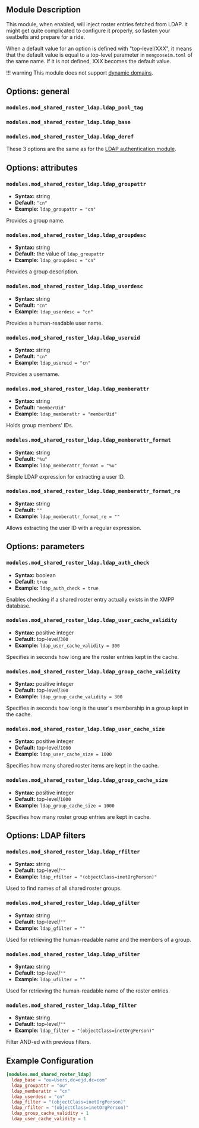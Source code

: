 ## Module Description

This module, when enabled, will inject roster entries fetched from LDAP.
It might get quite complicated to configure it properly, so fasten your seatbelts and prepare for a ride.

When a default value for an option is defined with "top-level/XXX", it means that the default value is equal to a top-level parameter in `mongooseim.toml` of the same name.
If it is not defined, XXX becomes the default value.

!!! warning
    This module does not support [dynamic domains](../advanced-configuration/general.md#generalhost_types).

## Options: general

### `modules.mod_shared_roster_ldap.ldap_pool_tag`
### `modules.mod_shared_roster_ldap.ldap_base`
### `modules.mod_shared_roster_ldap.ldap_deref`

These 3 options are the same as for the [LDAP authentication module](../../authentication-methods/ldap#configuration-options).

## Options: attributes

### `modules.mod_shared_roster_ldap.ldap_groupattr`
* **Syntax:** string
* **Default:** `"cn"`
* **Example:** `ldap_groupattr = "cn"`

Provides a group name.

### `modules.mod_shared_roster_ldap.ldap_groupdesc`
* **Syntax:** string
* **Default:** the value of `ldap_groupattr`
* **Example:** `ldap_groupdesc = "cn"`

Provides a group description.

### `modules.mod_shared_roster_ldap.ldap_userdesc`
* **Syntax:** string
* **Default:** `"cn"`
* **Example:** `ldap_userdesc = "cn"`

Provides a human-readable user name.

### `modules.mod_shared_roster_ldap.ldap_useruid`
* **Syntax:** string
* **Default:** `"cn"`
* **Example:** `ldap_useruid = "cn"`

Provides a username.

### `modules.mod_shared_roster_ldap.ldap_memberattr`
* **Syntax:** string
* **Default:** `"memberUid"`
* **Example:** `ldap_memberattr = "memberUid"`

Holds group members' IDs.

### `modules.mod_shared_roster_ldap.ldap_memberattr_format`
* **Syntax:** string
* **Default:** `"%u"`
* **Example:** `ldap_memberattr_format = "%u"`

Simple LDAP expression for extracting a user ID.

### `modules.mod_shared_roster_ldap.ldap_memberattr_format_re`
* **Syntax:** string
* **Default:** `""`
* **Example:** `ldap_memberattr_format_re = ""`

Allows extracting the user ID with a regular expression.

## Options: parameters

### `modules.mod_shared_roster_ldap.ldap_auth_check`
* **Syntax:** boolean
* **Default:** `true`
* **Example:** `ldap_auth_check = true`

Enables checking if a shared roster entry actually exists in the XMPP database.

### `modules.mod_shared_roster_ldap.ldap_user_cache_validity`
* **Syntax:** positive integer
* **Default:** top-level/`300`
* **Example:** `ldap_user_cache_validity = 300`

Specifies in seconds how long are the roster entries kept in the cache.

### `modules.mod_shared_roster_ldap.ldap_group_cache_validity`
* **Syntax:** positive integer
* **Default:** top-level/`300`
* **Example:** `ldap_group_cache_validity = 300`

Specifies in seconds how long is the user's membership in a group kept in the cache.

### `modules.mod_shared_roster_ldap.ldap_user_cache_size`
* **Syntax:** positive integer
* **Default:** top-level/`1000`
* **Example:** `ldap_user_cache_size = 1000`

Specifies how many shared roster items are kept in the cache.

### `modules.mod_shared_roster_ldap.ldap_group_cache_size`
* **Syntax:** positive integer
* **Default:** top-level/`1000`
* **Example:** `ldap_group_cache_size = 1000`

Specifies how many roster group entries are kept in cache.

## Options: LDAP filters

### `modules.mod_shared_roster_ldap.ldap_rfilter`
* **Syntax:** string
* **Default:** top-level/`""`
* **Example:** `ldap_rfilter = "(objectClass=inetOrgPerson)"`

Used to find names of all shared roster groups.

### `modules.mod_shared_roster_ldap.ldap_gfilter`
* **Syntax:** string
* **Default:** top-level/`""`
* **Example:** `ldap_gfilter = ""`

Used for retrieving the human-readable name and the members of a group.

### `modules.mod_shared_roster_ldap.ldap_ufilter`
* **Syntax:** string
* **Default:** top-level/`""`
* **Example:** `ldap_ufilter = ""`

Used for retrieving the human-readable name of the roster entries.

### `modules.mod_shared_roster_ldap.ldap_filter`
* **Syntax:** string
* **Default:** top-level/`""`
* **Example:** `ldap_filter = "(objectClass=inetOrgPerson)"`

Filter AND-ed with previous filters.

## Example Configuration

```toml
[modules.mod_shared_roster_ldap]
  ldap_base = "ou=Users,dc=ejd,dc=com"
  ldap_groupattr = "ou"
  ldap_memberattr = "cn"
  ldap_userdesc = "cn"
  ldap_filter = "(objectClass=inetOrgPerson)"
  ldap_rfilter = "(objectClass=inetOrgPerson)"
  ldap_group_cache_validity = 1
  ldap_user_cache_validity = 1
```
